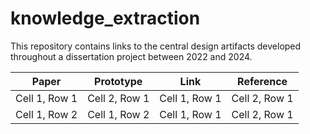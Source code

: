 # knowledge_extraction
This repository contains links to the central design artifacts developed throughout a dissertation project between 2022 and 2024.

| Paper     | Prototype      | Link      | Reference |
| ------------- | ------------- | ------------- | ------------- |
| Cell 1, Row 1 | Cell 2, Row 1 | Cell 1, Row 1 | Cell 2, Row 1 |
| Cell 1, Row 2 | Cell 1, Row 2 | Cell 1, Row 1 | Cell 2, Row 1 |
